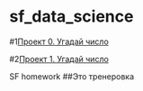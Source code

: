 # sf_data_science


#1[Проект 0. Угадай число ](https://github.com/s1454/sf_data_science/tree/main/project0)

#2[Проект 1. Угадай число ](https://github.com/s1454/sf_data_science/tree/main/unit1.project1)



SF homework
##Это тренеровка
